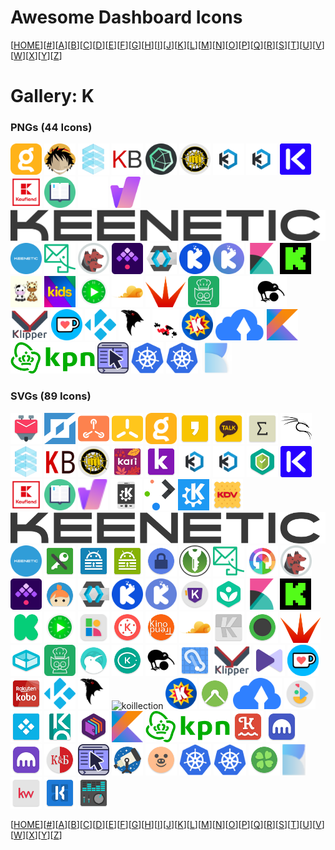 # Awesome Dashboard Icons

[[HOME](..)][[#](gallery.md)][[A](gallery-a.md)][[B](gallery-b.md)][[C](gallery-c.md)][[D](gallery-d.md)][[E](gallery-e.md)][[F](gallery-f.md)][[G](gallery-g.md)][[H](gallery-h.md)][[I](gallery-i.md)][[J](gallery-j.md)][[K](gallery-k.md)][[L](gallery-l.md)][[M](gallery-m.md)][[N](gallery-n.md)][[O](gallery-o.md)][[P](gallery-p.md)][[Q](gallery-q.md)][[R](gallery-r.md)][[S](gallery-s.md)][[T](gallery-t.md)][[U](gallery-u.md)][[V](gallery-v.md)][[W](gallery-w.md)][[X](gallery-x.md)][[Y](gallery-y.md)][[Z](gallery-z.md)]

# Gallery: K

### PNGs (44 Icons)

<img src="../icons/kagi.png" alt="kagi" height="50"> <img src="../icons/kaizoku.png" alt="kaizoku" height="50"> <img src="../icons/kamatera.png" alt="kamatera" height="50"> <img src="../icons/kanboard.png" alt="kanboard" height="50"> <img src="../icons/kapacitor.png" alt="kapacitor" height="50"> <img src="../icons/kapowarr.png" alt="kapowarr" height="50"> <img src="../icons/kasm-workspaces.png" alt="kasm-workspaces" height="50"> <img src="../icons/kasm.png" alt="kasm" height="50"> <img src="../icons/kasten-k10.png" alt="kasten-k10" height="50"> <img src="../icons/kaufland.png" alt="kaufland" height="50"> <img src="../icons/kavita.png" alt="kavita" height="50"> <img src="../icons/kbin-light.png" alt="kbin-light" height="50"> <img src="../icons/kbin.png" alt="kbin" height="50"> <img src="../icons/keenetic-logo.png" alt="keenetic-logo" height="50"> <img src="../icons/keenetic.png" alt="keenetic" height="50"> <img src="../icons/keila.png" alt="keila" height="50"> <img src="../icons/kerberos.png" alt="kerberos" height="50"> <img src="../icons/kestra.png" alt="kestra" height="50"> <img src="../icons/keycloak.png" alt="keycloak" height="50"> <img src="../icons/keyoxide-blue.png" alt="keyoxide-blue" height="50"> <img src="../icons/keyoxide.png" alt="keyoxide" height="50"> <img src="../icons/kibana.png" alt="kibana" height="50"> <img src="../icons/kick.png" alt="kick" height="50"> <img src="../icons/kids-cow-giraffe.png" alt="kids-cow-giraffe" height="50"> <img src="../icons/kids.png" alt="kids" height="50"> <img src="../icons/kimai.png" alt="kimai" height="50"> <img src="../icons/kinto.png" alt="kinto" height="50"> <img src="../icons/kitana.png" alt="kitana" height="50"> <img src="../icons/kitchenowl.png" alt="kitchenowl" height="50"> <img src="../icons/kiwix-light.png" alt="kiwix-light" height="50"> <img src="../icons/kiwix.png" alt="kiwix" height="50"> <img src="../icons/klipper.png" alt="klipper" height="50"> <img src="../icons/ko-fi.png" alt="ko-fi" height="50"> <img src="../icons/kodi.png" alt="kodi" height="50"> <img src="../icons/koel.png" alt="koel" height="50"> <img src="../icons/koillection.png" alt="koillection" height="50"> <img src="../icons/komga.png" alt="komga" height="50"> <img src="../icons/kopia.png" alt="kopia" height="50"> <img src="../icons/kotlin.png" alt="kotlin" height="50"> <img src="../icons/kpn.png" alt="kpn" height="50"> <img src="../icons/krusader.png" alt="krusader" height="50"> <img src="../icons/kubernetes-dashboard.png" alt="kubernetes-dashboard" height="50"> <img src="../icons/kubernetes.png" alt="kubernetes" height="50"> <img src="../icons/kutt.png" alt="kutt" height="50">

### SVGs (89 Icons)

<img src="../icons/k-9-posta.svg" alt="k-9-posta" height="50"> <img src="../icons/k0s.svg" alt="k0s" height="50"> <img src="../icons/k3-os.svg" alt="k3-os" height="50"> <img src="../icons/k3s.svg" alt="k3s" height="50"> <img src="../icons/kagi.svg" alt="kagi" height="50"> <img src="../icons/kakaostory.svg" alt="kakaostory" height="50"> <img src="../icons/kakaotalk.svg" alt="kakaotalk" height="50"> <img src="../icons/kalgebra.svg" alt="kalgebra" height="50"> <img src="../icons/kali-linux.svg" alt="kali-linux" height="50"> <img src="../icons/kamatera.svg" alt="kamatera" height="50"> <img src="../icons/kanboard.svg" alt="kanboard" height="50"> <img src="../icons/kapowarr.svg" alt="kapowarr" height="50"> <img src="../icons/kari.svg" alt="kari" height="50"> <img src="../icons/kariyer-net.svg" alt="kariyer-net" height="50"> <img src="../icons/kasm-workspaces.svg" alt="kasm-workspaces" height="50"> <img src="../icons/kasm.svg" alt="kasm" height="50"> <img src="../icons/kaspersky-internet-security.svg" alt="kaspersky-internet-security" height="50"> <img src="../icons/kasten-k10.svg" alt="kasten-k10" height="50"> <img src="../icons/kaufland.svg" alt="kaufland" height="50"> <img src="../icons/kavita.svg" alt="kavita" height="50"> <img src="../icons/kbin.svg" alt="kbin" height="50"> <img src="../icons/kde-connect.svg" alt="kde-connect" height="50"> <img src="../icons/kde-plasma.svg" alt="kde-plasma" height="50"> <img src="../icons/kde.svg" alt="kde" height="50"> <img src="../icons/kdv.svg" alt="kdv" height="50"> <img src="../icons/keenetic-logo.svg" alt="keenetic-logo" height="50"> <img src="../icons/keenetic.svg" alt="keenetic" height="50"> <img src="../icons/keepass-dx.svg" alt="keepass-dx" height="50"> <img src="../icons/keepass2android-offline.svg" alt="keepass2android-offline" height="50"> <img src="../icons/keepass2android.svg" alt="keepass2android" height="50"> <img src="../icons/keepassdroid.svg" alt="keepassdroid" height="50"> <img src="../icons/keepassxc.svg" alt="keepassxc" height="50"> <img src="../icons/keila.svg" alt="keila" height="50"> <img src="../icons/kepler-music-player.svg" alt="kepler-music-player" height="50"> <img src="../icons/kerberos.svg" alt="kerberos" height="50"> <img src="../icons/kestra.svg" alt="kestra" height="50"> <img src="../icons/keybase.svg" alt="keybase" height="50"> <img src="../icons/keycloak.svg" alt="keycloak" height="50"> <img src="../icons/keyoxide-blue.svg" alt="keyoxide-blue" height="50"> <img src="../icons/keyoxide.svg" alt="keyoxide" height="50"> <img src="../icons/khalti.svg" alt="khalti" height="50"> <img src="../icons/khan-academy.svg" alt="khan-academy" height="50"> <img src="../icons/kibana.svg" alt="kibana" height="50"> <img src="../icons/kick.svg" alt="kick" height="50"> <img src="../icons/kickstarter.svg" alt="kickstarter" height="50"> <img src="../icons/kimai.svg" alt="kimai" height="50"> <img src="../icons/kinedu.svg" alt="kinedu" height="50"> <img src="../icons/kinemaster.svg" alt="kinemaster" height="50"> <img src="../icons/kinotrend.svg" alt="kinotrend" height="50"> <img src="../icons/kinto.svg" alt="kinto" height="50"> <img src="../icons/kirigami-gallery.svg" alt="kirigami-gallery" height="50"> <img src="../icons/kiss-launcher.svg" alt="kiss-launcher" height="50"> <img src="../icons/kitana.svg" alt="kitana" height="50"> <img src="../icons/kitchen-3d.svg" alt="kitchen-3d" height="50"> <img src="../icons/kitchenowl.svg" alt="kitchenowl" height="50"> <img src="../icons/kiwi-browser.svg" alt="kiwi-browser" height="50"> <img src="../icons/kiwicom.svg" alt="kiwicom" height="50"> <img src="../icons/kiwix.svg" alt="kiwix" height="50"> <img src="../icons/klimbgrades.svg" alt="klimbgrades" height="50"> <img src="../icons/klipper.svg" alt="klipper" height="50"> <img src="../icons/kmplayer.svg" alt="kmplayer" height="50"> <img src="../icons/ko-fi.svg" alt="ko-fi" height="50"> <img src="../icons/kobo-books.svg" alt="kobo-books" height="50"> <img src="../icons/kodi.svg" alt="kodi" height="50"> <img src="../icons/koel.svg" alt="koel" height="50"> <img src="../icons/koillection.svg" alt="koillection" height="50"> <img src="../icons/komga.svg" alt="komga" height="50"> <img src="../icons/komoot.svg" alt="komoot" height="50"> <img src="../icons/kopia.svg" alt="kopia" height="50"> <img src="../icons/korablik.svg" alt="korablik" height="50"> <img src="../icons/kore.svg" alt="kore" height="50"> <img src="../icons/koreader.svg" alt="koreader" height="50"> <img src="../icons/koshelek.svg" alt="koshelek" height="50"> <img src="../icons/kotlin.svg" alt="kotlin" height="50"> <img src="../icons/kpn.svg" alt="kpn" height="50"> <img src="../icons/kptncook.svg" alt="kptncook" height="50"> <img src="../icons/kraken-pro.svg" alt="kraken-pro" height="50"> <img src="../icons/kraken.svg" alt="kraken" height="50"> <img src="../icons/krasnoe-beloe.svg" alt="krasnoe-beloe" height="50"> <img src="../icons/krusader.svg" alt="krusader" height="50"> <img src="../icons/kstars.svg" alt="kstars" height="50"> <img src="../icons/ktuberling.svg" alt="ktuberling" height="50"> <img src="../icons/kubernetes-dashboard.svg" alt="kubernetes-dashboard" height="50"> <img src="../icons/kubernetes.svg" alt="kubernetes" height="50"> <img src="../icons/kuroba.svg" alt="kuroba" height="50"> <img src="../icons/kutt.svg" alt="kutt" height="50"> <img src="../icons/kw.svg" alt="kw" height="50"> <img src="../icons/kwgt.svg" alt="kwgt" height="50"> <img src="../icons/kx-music-player.svg" alt="kx-music-player" height="50">

[[HOME](..)][[#](gallery.md)][[A](gallery-a.md)][[B](gallery-b.md)][[C](gallery-c.md)][[D](gallery-d.md)][[E](gallery-e.md)][[F](gallery-f.md)][[G](gallery-g.md)][[H](gallery-h.md)][[I](gallery-i.md)][[J](gallery-j.md)][[K](gallery-k.md)][[L](gallery-l.md)][[M](gallery-m.md)][[N](gallery-n.md)][[O](gallery-o.md)][[P](gallery-p.md)][[Q](gallery-q.md)][[R](gallery-r.md)][[S](gallery-s.md)][[T](gallery-t.md)][[U](gallery-u.md)][[V](gallery-v.md)][[W](gallery-w.md)][[X](gallery-x.md)][[Y](gallery-y.md)][[Z](gallery-z.md)]

